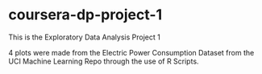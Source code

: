 # coursera-dp-project-1
This is the Exploratory Data Analysis Project 1

4 plots were made from the Electric Power Consumption Dataset from the UCI Machine Learning Repo through the use of R Scripts.
